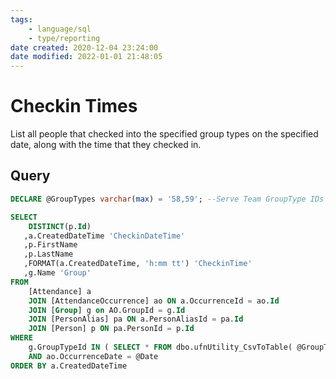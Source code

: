 ```yaml
---
tags:
    - language/sql
    - type/reporting
date created: 2020-12-04 23:24:00
date modified: 2022-01-01 21:48:05
---
```


# Checkin Times

List all people that checked into the specified group types on the specified date, along with the time that they checked in.

## Query

```sql
DECLARE @GroupTypes varchar(max) = '58,59'; --Serve Team GroupType IDs

SELECT
    DISTINCT(p.Id)
   ,a.CreatedDateTime 'CheckinDateTime'
   ,p.FirstName
   ,p.LastName
   ,FORMAT(a.CreatedDateTime, 'h:mm tt') 'CheckinTime'
   ,g.Name 'Group'
FROM
    [Attendance] a
    JOIN [AttendanceOccurrence] ao ON a.OccurrenceId = ao.Id
    JOIN [Group] g on AO.GroupId = g.Id
    JOIN [PersonAlias] pa ON a.PersonAliasId = pa.Id
    JOIN [Person] p ON pa.PersonId = p.Id
WHERE
    g.GroupTypeId IN ( SELECT * FROM dbo.ufnUtility_CsvToTable( @GroupTypes ) )
    AND ao.OccurrenceDate = @Date
ORDER BY a.CreatedDateTime
```
